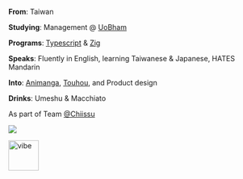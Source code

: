 **From**: Taiwan

**Studying**: Management @ [UoBham](https://www.bham.ac.uk/)

**Programs**: [Typescript](https://www.typescriptlang.org/) & [Zig](https://ziglang.org/)

**Speaks**: Fluently in English, learning Taiwanese & Japanese, HATES Mandarin

**Into**: [Animanga](https://frox.tw/al), [Touhou](https://touhou-project.news/), and Product design

**Drinks**: Umeshu & Macchiato

As part of Team [@Chiissu](https://github.com/chiissu)

![](https://komarev.com/ghpvc/?username=froxcey&style=for-the-badge&color=d88516)

<img src="https://github.com/Avdan-OS/Compositor/assets/51555391/d0379882-f2dc-42e1-962f-b3f122db656f" alt="vibe" width="60"/>
